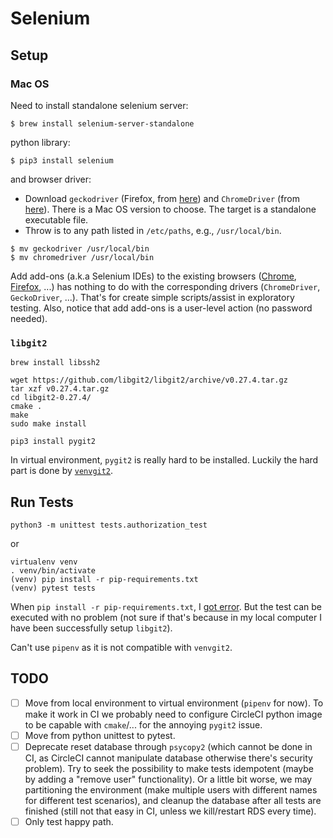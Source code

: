 # Selenium

## Setup

### Mac OS

Need to install standalone selenium server:

```
$ brew install selenium-server-standalone
```

python library:

```
$ pip3 install selenium
```

and browser driver:

+ Download `geckodriver` (Firefox, from [here](https://github.com/mozilla/geckodriver/releases)) and `ChromeDriver` (from [here](https://sites.google.com/a/chromium.org/chromedriver/downloads)). There is a Mac OS version to choose. The target is a standalone executable file.
+ Throw is to any path listed in `/etc/paths`, e.g., `/usr/local/bin`.

```
$ mv geckodriver /usr/local/bin
$ mv chromedriver /usr/local/bin
```

Add add-ons (a.k.a Selenium IDEs) to the existing browsers ([Chrome](https://chrome.google.com/webstore/detail/selenium-ide/mooikfkahbdckldjjndioackbalphokd?hl=en), [Firefox](https://addons.mozilla.org/en-US/firefox/addon/selenium-ide/), ...) has nothing to do with the corresponding drivers (`ChromeDriver`, `GeckoDriver`, ...). That's for create simple scripts/assist in exploratory testing. Also, notice that add add-ons is a user-level action (no password needed).

### `libgit2`

```
brew install libssh2
```

```
wget https://github.com/libgit2/libgit2/archive/v0.27.4.tar.gz
tar xzf v0.27.4.tar.gz
cd libgit2-0.27.4/
cmake .
make
sudo make install
```

```
pip3 install pygit2
```

In virtual environment, `pygit2` is really hard to be installed. Luckily the hard part is done by [`venvgit2`](https://pypi.org/project/venvgit2/).

## Run Tests

```
python3 -m unittest tests.authorization_test
```

or

```
virtualenv venv
. venv/bin/activate
(venv) pip install -r pip-requirements.txt
(venv) pytest tests
```

When `pip install -r pip-requirements.txt`, I [got error](https://github.com/uniphil/venvgit2/issues/23). But the test can be executed with no problem (not sure if that's because in my local computer I have been successfully setup `libgit2`).

Can't use `pipenv` as it is not compatible with `venvgit2`.

## TODO

- [ ] Move from local environment to virtual environment (`pipenv` for now). To make it work in CI we probably need to configure CircleCI python image to be capable with `cmake`/... for the annoying `pygit2` issue.
- [ ] Move from python unittest to pytest.
- [ ] Deprecate reset database through `psycopy2` (which cannot be done in CI, as CircleCI cannot manipulate database otherwise there's security problem). Try to seek the possibility to make tests idempotent (maybe by adding a "remove user" functionality). Or a little bit worse, we may partitioning the environment (make multiple users with different names for different test scenarios), and cleanup the database after all tests are finished (still not that easy in CI, unless we kill/restart RDS every time).
- [ ] Only test happy path.
